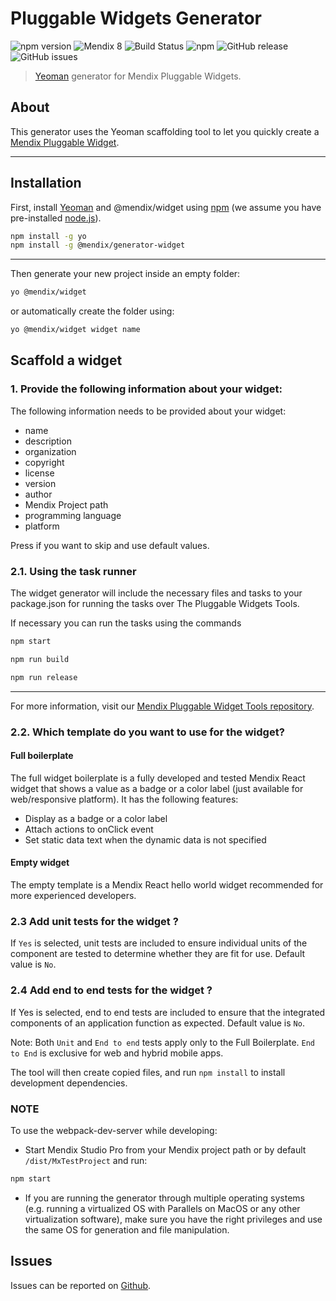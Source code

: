 # Pluggable Widgets Generator

![npm version](https://badge.fury.io/js/%40mendix%2Fgenerator-widget.svg)
![Mendix 8](https://img.shields.io/badge/mendix-8.0.0-brightgreen.svg)
![Build Status](https://travis-ci.org/mendix/widgets-resources.svg?branch=master)
![npm](https://img.shields.io/npm/dm/@mendix/generator-widget)
![GitHub release](https://img.shields.io/github/release/mendix/widgets-resources)
![GitHub issues](https://img.shields.io/github/issues/mendix/widgets-resources)

> [Yeoman](http://yeoman.io) generator for Mendix Pluggable Widgets.

## About

This generator uses the Yeoman scaffolding tool to let you quickly create a [Mendix Pluggable Widget](https://docs.mendix.com/howto/extensibility/pluggable-widgets).

---

## Installation

First, install [Yeoman](http://yeoman.io) and @mendix/widget using [npm](https://www.npmjs.com/) (we assume you have pre-installed [node.js](https://nodejs.org/)).

```bash
npm install -g yo
npm install -g @mendix/generator-widget
```

---

Then generate your new project inside an empty folder:

```bash
yo @mendix/widget
```

or automatically create the folder using:

```bash
yo @mendix/widget widget name
```

## Scaffold a widget

### 1. Provide the following information about your widget:

The following information needs to be provided about your widget:

-   name
-   description
-   organization
-   copyright
-   license
-   version
-   author
-   Mendix Project path
-   programming language
-   platform

Press <Enter> if you want to skip and use default values.

### 2.1. Using the task runner

The widget generator will include the necessary files and tasks to your package.json for running the tasks over The Pluggable Widgets Tools.

If necessary you can run the tasks using the commands

```bash
npm start
```

```bash
npm run build
```

```bash
npm run release
```

---

For more information, visit our [Mendix Pluggable Widget Tools repository](https://github.com/mendix/widgets-resources/tree/master/packages-common/pluggable-widgets-tools).

### 2.2. Which template do you want to use for the widget?

#### Full boilerplate

The full widget boilerplate is a fully developed and tested Mendix React widget that shows a value as a badge or a color label (just available for web/responsive platform).
It has the following features:

-   Display as a badge or a color label
-   Attach actions to onClick event
-   Set static data text when the dynamic data is not specified

#### Empty widget

The empty template is a Mendix React hello world widget recommended for more experienced developers.

### 2.3 Add unit tests for the widget ?

If `Yes` is selected, unit tests are included to ensure individual units of the component are tested to determine whether they are fit for use. Default value is `No`.

### 2.4 Add end to end tests for the widget ?

If Yes is selected, end to end tests are included to ensure that the integrated components of an application function as expected. Default value is `No`.

Note: Both `Unit` and `End to end` tests apply only to the Full Boilerplate. `End to End` is exclusive for web and hybrid mobile apps.

The tool will then create copied files, and run `npm install` to install development dependencies.

### NOTE

To use the webpack-dev-server while developing:

-   Start Mendix Studio Pro from your Mendix project path or by default `/dist/MxTestProject` and run:

```bash
npm start
```

-   If you are running the generator through multiple operating systems (e.g. running a virtualized OS with Parallels on MacOS or any other virtualization software), make sure you have the right privileges and use the same OS for generation and file manipulation.

## Issues

Issues can be reported on [Github](https://github.com/mendix/widgets-resources/issues).
